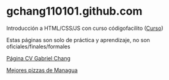 # gchang110101.github.com
Introducción a HTML/CSS/JS con curso códigofacilito
(<a href="https://codigofacilito.com/cursos/frontend-profesional">Curso</a>)

Estas páginas son solo de práctica y aprendizaje, no son oficiales/finales/formales

<a href="https://gchang110101.github.io/cv/">Página CV Gabriel Chang</a>

<a href="https://gchang110101.github.io/boletines/">Mejores pizzas de Managua</a>
